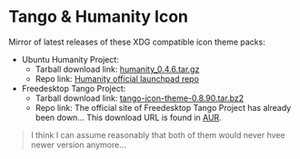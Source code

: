 # Tango & Humanity Icon

Mirror of latest releases of these XDG compatible icon theme packs:

- Ubuntu Humanity Project:
  - Tarball download link: [humanity_0.4.6.tar.gz](https://launchpad.net/humanity/0.4/0.4/+download/humanity_0.4.6.tar.gz)
  - Repo link:  [Humanity official launchpad repo](https://launchpad.net/humanity/+download)
- Freedesktop Tango Project:
  - Tarball download link: [tango-icon-theme-0.8.90.tar.bz2](http://tango.freedesktop.org/releases/tango-icon-theme-0.8.90.tar.bz2)
  - Repo link: The official site of Freedesktop Tango Project has already been down... This download URL is found in [AUR](https://aur.archlinux.org/packages/tango-icon-theme).
  
> I think I can assume reasonably that both of them would never hvee newer version anymore...
